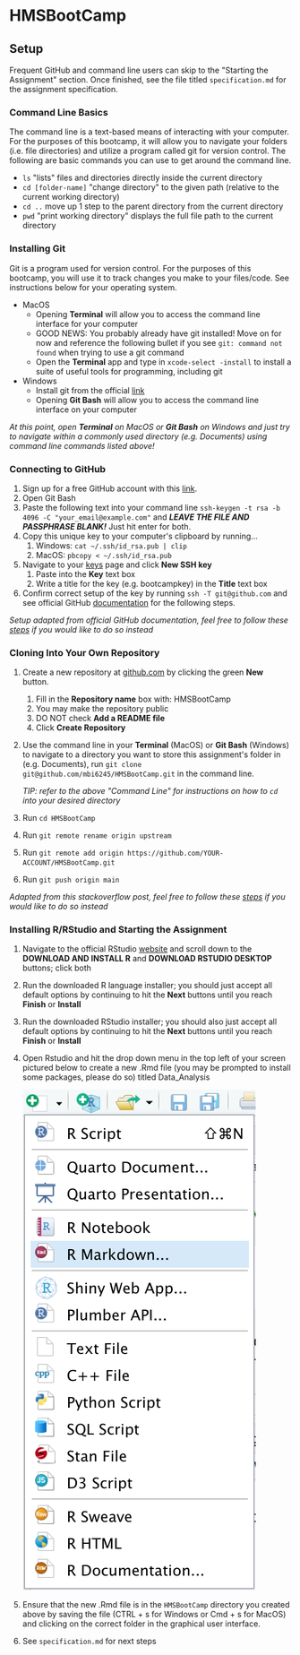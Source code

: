 # HMSBootCamp

## Setup

Frequent GitHub and command line users can skip to the "Starting the Assignment" section. Once finished, see the file titled `specification.md` for the assignment specification.

### Command Line Basics

The command line is a text-based means of interacting with your computer. For the purposes of this bootcamp, it will allow you to navigate your folders (i.e. file directories) and utilize a program called git for version control. The following are basic commands you can use to get around the command line.

- `ls` "lists" files and directories directly inside the current directory
- `cd [folder-name]` "change directory" to the given path (relative to the current working directory)
- `cd ..` move up 1 step to the parent directory from the current directory
- `pwd` "print working directory" displays the full file path to the current directory

### Installing Git

Git is a program used for version control. For the purposes of this bootcamp, you will use it to track changes you make to your files/code. See instructions below for your operating system.

- MacOS
  - Opening **Terminal** will allow you to access the command line interface for your computer
  - GOOD NEWS: You probably already have git installed! Move on for now and reference the following bullet if you see `git: command not found` when trying to use a git command
  - Open the **Terminal** app and type in `xcode-select -install` to install a suite of useful tools for programming, including git
- Windows
  - Install git from the official [link](https://git-scm.com/download/win)
  - Opening **Git Bash** will allow you to access the command line interface on your computer

*At this point, open **Terminal** on MacOS or **Git Bash** on Windows and just try to navigate within a commonly used directory (e.g. Documents) using command line commands listed above!*

### Connecting to GitHub

1. Sign up for a free GitHub account with this [link](https://github.com/signup).
1. Open Git Bash
1. Paste the following text into your command line `ssh-keygen -t rsa -b 4096 -C "your_email@example.com"` and ***LEAVE THE FILE AND PASSPHRASE BLANK!*** Just hit enter for both.
1. Copy this unique key to your computer's clipboard by running...
    1. Windows: `cat ~/.ssh/id_rsa.pub | clip`
    1. MacOS: `pbcopy < ~/.ssh/id_rsa.pub`
1. Navigate to your [keys](https://github.com/settings/keys) page and click **New SSH key**
    1. Paste into the **Key** text box
    1. Write a title for the key (e.g. bootcampkey) in the **Title** text box
1. Confirm correct setup of the key by running `ssh -T git@github.com` and see official GitHub [documentation](https://docs.github.com/en/authentication/connecting-to-github-with-ssh/testing-your-ssh-connection) for the following steps.

*Setup adapted from official GitHub documentation, feel free to follow these [steps](https://docs.github.com/en/authentication/connecting-to-github-with-ssh/generating-a-new-ssh-key-and-adding-it-to-the-ssh-agent) if you would like to do so instead*

### Cloning Into Your Own Repository

1. Create a new repository at [github.com](https://github.com) by clicking the green **New** button.
    1. Fill in the **Repository name** box with: HMSBootCamp
    1. You may make the repository public
    1. DO NOT check **Add a README file**
    1. Click **Create Repository**
1. Use the command line in your **Terminal** (MacOS) or **Git Bash** (Windows) to navigate to a directory you want to store this assignment's folder in (e.g. Documents), run `git clone git@github.com/mbi6245/HMSBootCamp.git` in the command line.

    *TIP: refer to the above "Command Line" for instructions on how to `cd` into your desired directory*

1. Run `cd HMSBootCamp`
1. Run `git remote rename origin upstream`
1. Run `git remote add origin https://github.com/YOUR-ACCOUNT/HMSBootCamp.git`
1. Run `git push origin main`
<!-- 1. Run `git add .` followed by `git commit -m "initial commit"` -->

*Adapted from this stackoverflow post, feel free to follow these [steps](https://stackoverflow.com/a/44076938) if you would like to do so instead*

### Installing R/RStudio and Starting the Assignment

1. Navigate to the official RStudio [website](https://posit.co/download/rstudio-desktop/) and scroll down to the **DOWNLOAD AND INSTALL R** and **DOWNLOAD RSTUDIO DESKTOP** buttons; click both
1. Run the downloaded R language installer; you should just accept all default options by continuing to hit the **Next** buttons until you reach **Finish** or **Install**
1. Run the downloaded RStudio installer; you should also just accept all default options by continuing to hit the **Next** buttons until you reach **Finish** or **Install**
1. Open Rstudio and hit the drop down menu in the top left of your screen pictured below to create a new .Rmd file (you may be prompted to install some packages, please do so) titled Data_Analysis

    ![rmd creation visual](img/create_rmd.png)

1. Ensure that the new .Rmd file is in the `HMSBootCamp` directory you created above by saving the file (CTRL + s for Windows or Cmd + s for MacOS) and clicking on the correct folder in the graphical user interface.
1. See `specification.md` for next steps